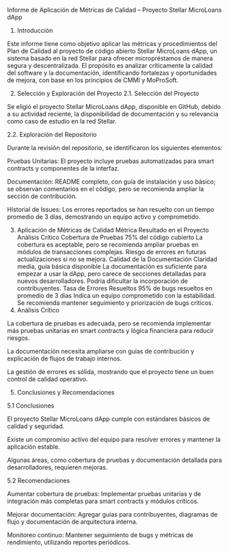 Informe de Aplicación de Métricas de Calidad – Proyecto Stellar MicroLoans dApp
1. Introducción

Este informe tiene como objetivo aplicar las métricas y procedimientos del Plan de Calidad al proyecto de código abierto Stellar MicroLoans dApp, un sistema basado en la red Stellar para ofrecer micropréstamos de manera segura y descentralizada.
El propósito es analizar críticamente la calidad del software y la documentación, identificando fortalezas y oportunidades de mejora, con base en los principios de CMMI y MoProSoft.

2. Selección y Exploración del Proyecto
2.1. Selección del Proyecto

Se eligió el proyecto Stellar MicroLoans dApp, disponible en GitHub, debido a su actividad reciente, la disponibilidad de documentación y su relevancia como caso de estudio en la red Stellar.

2.2. Exploración del Repositorio

Durante la revisión del repositorio, se identificaron los siguientes elementos:

Pruebas Unitarias: El proyecto incluye pruebas automatizadas para smart contracts y componentes de la interfaz.

Documentación: README completo, con guía de instalación y uso básico; se observan comentarios en el código, pero se recomienda ampliar la sección de contribución.

Historial de Issues: Los errores reportados se han resuelto con un tiempo promedio de 3 días, demostrando un equipo activo y comprometido.

3. Aplicación de Métricas de Calidad
Métrica	Resultado en el Proyecto	Análisis Crítico
Cobertura de Pruebas	75% del código cubierto	La cobertura es aceptable, pero se recomienda ampliar pruebas en módulos de transacciones complejas. Riesgo de errores en futuras actualizaciones si no se mejora.
Calidad de la Documentación	Claridad media, guía básica disponible	La documentación es suficiente para empezar a usar la dApp, pero carece de secciones detalladas para nuevos desarrolladores. Podría dificultar la incorporación de contribuyentes.
Tasa de Errores Resueltos	95% de bugs resueltos en promedio de 3 días	Indica un equipo comprometido con la estabilidad. Se recomienda mantener seguimiento y priorización de bugs críticos.
4. Análisis Crítico

La cobertura de pruebas es adecuada, pero se recomienda implementar más pruebas unitarias en smart contracts y lógica financiera para reducir riesgos.

La documentación necesita ampliarse con guías de contribución y explicación de flujos de trabajo internos.

La gestión de errores es sólida, mostrando que el proyecto tiene un buen control de calidad operativo.

5. Conclusiones y Recomendaciones

   
5.1 Conclusiones

El proyecto Stellar MicroLoans dApp cumple con estándares básicos de calidad y seguridad.

Existe un compromiso activo del equipo para resolver errores y mantener la aplicación estable.

Algunas áreas, como cobertura de pruebas y documentación detallada para desarrolladores, requieren mejoras.

5.2 Recomendaciones

Aumentar cobertura de pruebas: Implementar pruebas unitarias y de integración más completas para smart contracts y módulos críticos.

Mejorar documentación: Agregar guías para contribuyentes, diagramas de flujo y documentación de arquitectura interna.


Monitoreo continuo: Mantener seguimiento de bugs y métricas de rendimiento, utilizando reportes periódicos.
